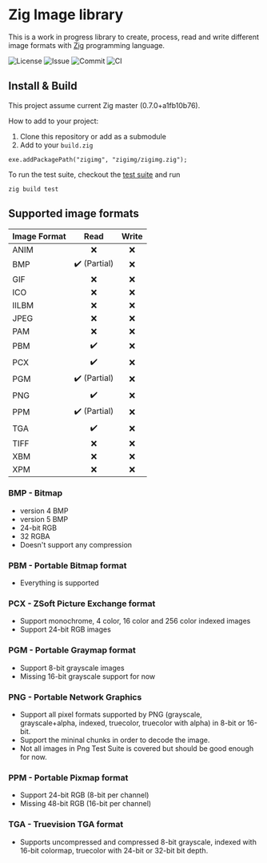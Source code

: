 # Zig Image library

This is a work in progress library to create, process, read and write different image formats with [Zig](https://ziglang.org/) programming language.

![License](https://img.shields.io/github/license/mlarouche/zigimg) ![Issue](https://img.shields.io/github/issues-raw/mlarouche/zigimg?style=flat) ![Commit](https://img.shields.io/github/last-commit/mlarouche/zigimg) ![CI](https://github.com/mlarouche/zigimg/workflows/CI/badge.svg)

## Install & Build

This project assume current Zig master (0.7.0+a1fb10b76).

How to add to your project:
1. Clone this repository or add as a submodule
1. Add to your `build.zig`
```
exe.addPackagePath("zigimg", "zigimg/zigimg.zig");
```

To run the test suite, checkout the [test suite](https://github.com/zigimg/test-suite) and run
```
zig build test
```

## Supported image formats

| Image Format  | Read          | Write  |
| ------------- |:-------------:|:------:|
| ANIM          | ❌            |❌     |
| BMP           | ✔️ (Partial)  |❌     |
| GIF           | ❌            |❌     |
| ICO           | ❌            |❌     |
| IILBM         | ❌            |❌     |
| JPEG          | ❌            |❌     |
| PAM           | ❌            |❌     |
| PBM           | ✔️            |❌     |
| PCX           | ✔️            |❌     |
| PGM           | ✔️ (Partial)  |❌     |
| PNG           | ✔️            |❌     |
| PPM           | ✔️ (Partial)  |❌     |
| TGA           | ✔️            |❌     |
| TIFF          | ❌            |❌     |
| XBM           | ❌            |❌     |
| XPM           | ❌            |❌     |

### BMP - Bitmap

* version 4 BMP
* version 5 BMP
* 24-bit RGB
* 32 RGBA
* Doesn't support any compression

### PBM - Portable Bitmap format

* Everything is supported

### PCX - ZSoft Picture Exchange format

* Support monochrome, 4 color, 16 color and 256 color indexed images
* Support 24-bit RGB images

### PGM - Portable Graymap format

* Support 8-bit grayscale images
* Missing 16-bit grayscale support for now

### PNG - Portable Network Graphics

* Support all pixel formats supported by PNG (grayscale, grayscale+alpha, indexed, truecolor, truecolor with alpha) in 8-bit or 16-bit.
* Support the mininal chunks in order to decode the image.
* Not all images in Png Test Suite is covered but should be good enough for now.

### PPM - Portable Pixmap format

* Support 24-bit RGB (8-bit per channel)
* Missing 48-bit RGB (16-bit per channel)

### TGA - Truevision TGA format

* Supports uncompressed and compressed 8-bit grayscale, indexed with 16-bit colormap, truecolor with 24-bit or 32-bit bit depth.